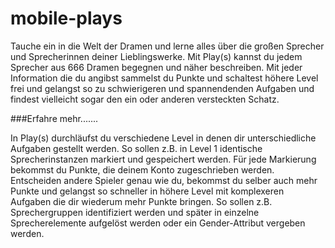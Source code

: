 # mobile-plays
Tauche ein in die Welt der Dramen und lerne alles über die großen Sprecher und Sprecherinnen deiner Lieblingswerke. Mit Play(s) kannst du jedem Sprecher aus 666 Dramen begegnen und näher beschreiben. Mit jeder Information die du angibst sammelst du Punkte und schaltest höhere Level frei und gelangst so zu schwierigeren und spannendenden Aufgaben und findest vielleicht sogar den ein oder anderen versteckten Schatz.

###Erfahre mehr.......

In Play(s) durchläufst du verschiedene Level in denen dir unterschiedliche Aufgaben gestellt werden. So sollen z.B. in Level 1 identische Sprecherinstanzen markiert und gespeichert werden. Für jede Markierung bekommst du Punkte, die deinem Konto zugeschrieben werden. Entscheiden andere Spieler genau wie du, bekommst du selber auch mehr Punkte und gelangst so schneller in höhere Level mit komplexeren Aufgaben die dir wiederum mehr Punkte bringen. 
So sollen z.B. Sprechergruppen identifiziert werden und später in einzelne Sprecherelemente aufgelöst werden oder ein Gender-Attribut vergeben werden.







